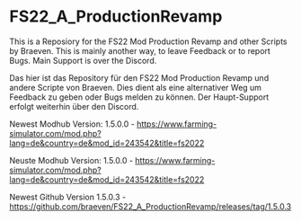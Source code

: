 # FS22_A_ProductionRevamp
This is a Reposiory for the FS22 Mod Production Revamp and other Scripts by Braeven.
This is mainly another way, to leave Feedback or to report Bugs.
Main Support is over the Discord.

Das hier ist das Repository für den FS22 Mod Production Revamp und andere Scripte von Braeven.
Dies dient als eine alternativer Weg um Feedback zu geben oder Bugs melden zu können.
Der Haupt-Support erfolgt weiterhin über den Discord.


Newest Modhub Version: 1.5.0.0 - https://www.farming-simulator.com/mod.php?lang=de&country=de&mod_id=243542&title=fs2022

Neuste Modhub Version: 1.5.0.0 - https://www.farming-simulator.com/mod.php?lang=de&country=de&mod_id=243542&title=fs2022


Newest Github Version
1.5.0.3 - https://github.com/braeven/FS22_A_ProductionRevamp/releases/tag/1.5.0.3
